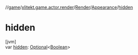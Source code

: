 //[game](../../../../index.md)/[xlitekt.game.actor.render](../../index.md)/[Render](../index.md)/[Appearance](index.md)/[hidden](hidden.md)

# hidden

[jvm]\
var [hidden](hidden.md): [Optional](https://docs.oracle.com/javase/8/docs/api/java/util/Optional.html)&lt;[Boolean](https://kotlinlang.org/api/latest/jvm/stdlib/kotlin/-boolean/index.html)&gt;
